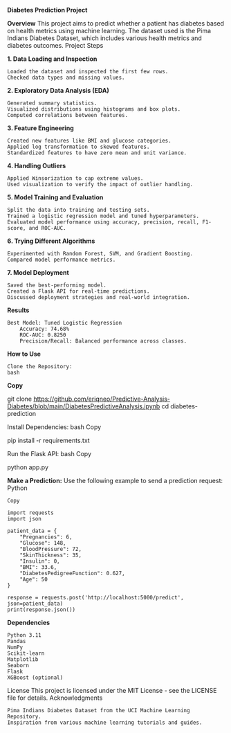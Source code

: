 **Diabetes Prediction Project**

**Overview**
This project aims to predict whether a patient has diabetes based on health metrics using machine learning. The dataset used is the Pima Indians Diabetes Dataset, which includes various health metrics and diabetes outcomes.
Project Steps

**1. Data Loading and Inspection**

    Loaded the dataset and inspected the first few rows.
    Checked data types and missing values.

**2. Exploratory Data Analysis (EDA)**

    Generated summary statistics.
    Visualized distributions using histograms and box plots.
    Computed correlations between features.

**3. Feature Engineering**

    Created new features like BMI and glucose categories.
    Applied log transformation to skewed features.
    Standardized features to have zero mean and unit variance.

**4. Handling Outliers**

    Applied Winsorization to cap extreme values.
    Used visualization to verify the impact of outlier handling.

**5. Model Training and Evaluation**

    Split the data into training and testing sets.
    Trained a logistic regression model and tuned hyperparameters.
    Evaluated model performance using accuracy, precision, recall, F1-score, and ROC-AUC.

**6. Trying Different Algorithms**

    Experimented with Random Forest, SVM, and Gradient Boosting.
    Compared model performance metrics.

**7. Model Deployment**

    Saved the best-performing model.
    Created a Flask API for real-time predictions.
    Discussed deployment strategies and real-world integration.

**Results**

    Best Model: Tuned Logistic Regression
        Accuracy: 74.68%
        ROC-AUC: 0.8250
        Precision/Recall: Balanced performance across classes.

**How to Use**

    Clone the Repository:
    bash

**Copy**

git clone https://github.com/eriqneo/Predictive-Analysis-Diabetes/blob/main/DiabetesPredictiveAnalysis.ipynb
cd diabetes-prediction

Install Dependencies:
bash
Copy

pip install -r requirements.txt

Run the Flask API:
bash
Copy

python app.py

**Make a Prediction:**
Use the following example to send a prediction request:
Python

    Copy

    import requests
    import json

    patient_data = {
        "Pregnancies": 6,
        "Glucose": 148,
        "BloodPressure": 72,
        "SkinThickness": 35,
        "Insulin": 0,
        "BMI": 33.6,
        "DiabetesPedigreeFunction": 0.627,
        "Age": 50
    }

    response = requests.post('http://localhost:5000/predict', json=patient_data)
    print(response.json())

**Dependencies**

    Python 3.11
    Pandas
    NumPy
    Scikit-learn
    Matplotlib
    Seaborn
    Flask
    XGBoost (optional)

License
This project is licensed under the MIT License - see the LICENSE file for details.
Acknowledgments

    Pima Indians Diabetes Dataset from the UCI Machine Learning Repository.
    Inspiration from various machine learning tutorials and guides.
